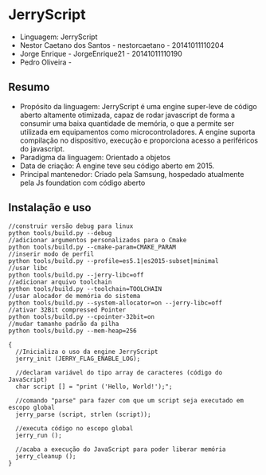 # JerryScript
- Linguagem: JerryScript
- Nestor Caetano dos Santos - nestorcaetano - 20141011110204 
- Jorge Enrique - JorgeEnrique21  - 20141011110190
- Pedro Oliveira -

## Resumo
- Propósito da linguagem: JerryScript é uma engine super-leve de código aberto altamente otimizada, capaz de rodar javascript de forma a consumir uma baixa quantidade de memória, o que a permite ser utilizada em equipamentos como microcontroladores. A engine suporta compilação no dispositivo, execução e proporciona acesso a periféricos do javascript.
- Paradigma da linguagem: Orientado a objetos
- Data de criação: A engine teve seu código aberto em 2015.
- Principal mantenedor: Criado pela Samsung, hospedado atualmente pela Js foundation com código aberto
## Instalação e uso
~~~~
//construir versão debug para linux
python tools/build.py --debug
//adicionar argumentos personalizados para o Cmake
python tools/build.py --cmake-param=CMAKE_PARAM
//inserir modo de perfil
python tools/build.py --profile=es5.1|es2015-subset|minimal
//usar libc
python tools/build.py --jerry-libc=off
//adicionar arquivo toolchain
python tools/build.py --toolchain=TOOLCHAIN
//usar alocador de memória do sistema
python tools/build.py --system-allocator=on --jerry-libc=off
//ativar 32Bit compressed Pointer
python tools/build.py --cpointer-32bit=on
//mudar tamanho padrão da pilha
python tools/build.py --mem-heap=256
~~~~
~~~~
{
  //Inicializa o uso da engine JerryScript
  jerry_init (JERRY_FLAG_ENABLE_LOG);
  
  //declaram variável do tipo array de caracteres (código do JavaScript)
  char script [] = "print ('Hello, World!');";
  
  //comando "parse" para fazer com que um script seja executado em escopo global
  jerry_parse (script, strlen (script));
  
  //executa código no escopo global
  jerry_run ();

  //acaba a execução do JavaScript para poder liberar memória
  jerry_cleanup ();
}
~~~~


